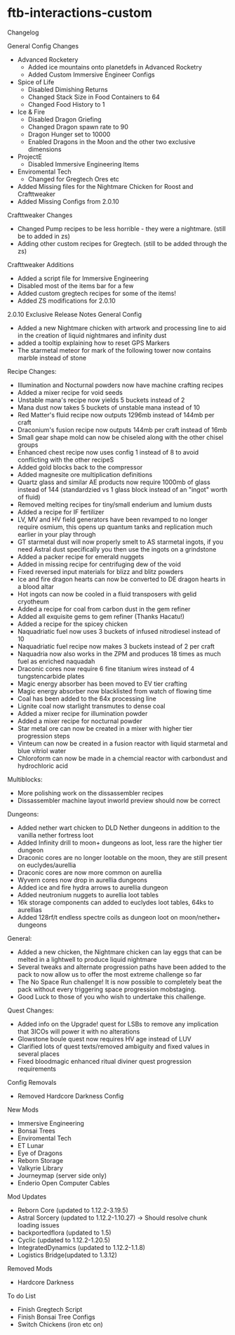 # ftb-interactions-custom
Changelog 
 
General Config Changes 
- Advanced Rocketery
   - Added ice mountains onto planetdefs in Advanced Rocketry
   - Added Custom Immersive Engineer Configs
- Spice of Life
   - Disabled Dimishing Returns 
   - Changed Stack Size in Food Containers to 64  
   - Changed Food History to 1
- Ice & Fire
   - Disabled Dragon Griefing
   - Changed Dragon spawn rate to 90
   - Dragon Hunger set to 10000
   - Enabled Dragons in the Moon and the other two exclusive dimensions
- ProjectE 
   - Disabled Immersive Engineering Items  
- Enviromental Tech
   - Changed for Gregtech Ores etc
- Added Missing files for the Nightmare Chicken for Roost and Crafttweaker
- Added Missing Configs from 2.0.10

Crafttweaker Changes
- Changed Pump recipes to be less horrible - they were a nightmare. (still be to added in zs)
- Adding other custom recipes for Gregtech. (still to be added through the zs)

Crafttweaker Additions
- Added a script file for Immersive Engineering
- Disabled most of the items bar for a few
- Added custom gregtech recipes for some of the items!
- Added ZS modifications for 2.0.10

2.0.10 Exclusive Release Notes
General Config
- Added a new Nightmare chicken with artwork and processing line to aid in the creation of liquid nightmares and infinity dust 
- added a tooltip explaining how to reset GPS Markers
- The starmetal meteor for mark of the following tower now contains marble instead of stone

Recipe Changes:
- Illumination and Nocturnal powders now have machine crafting recipes
- Added a mixer recipe for void seeds
- Unstable mana's recipe now yields 5 buckets instead of 2
- Mana dust now takes 5 buckets of unstable mana instead of 10
- Red Matter's fluid recipe now outputs 1296mb instead of 144mb per craft
- Draconium's fusion recipe now outputs 144mb per craft instead of 16mb
- Small gear shape mold can now be chiseled along with the other chisel groups
- Enhanced chest recipe now uses config 1 instead of 8 to avoid conflicting with the other recipeS
- Added gold blocks back to the compressor
- Added magnesite ore multiplication definitions
- Quartz glass and similar AE products now require 1000mb of glass instead of 144 (standardzied vs 1 glass block instead of an "ingot" worth of fluid)
- Removed melting recipes for tiny/small enderium and lumium dusts 
- Added a recipe for IF fertilizer
- LV, MV and HV field generators have been revamped to no longer require osmium, this opens up quantum tanks and replication much earlier in your play through
- GT starmetal dust will now properly smelt to AS starmetal ingots, if you need Astral dust specifically you then use the ingots on a grindstone
- Added a packer recipe for emerald nuggets
- Added in missing recipe for centrifuging dew of the void
- Fixed reversed input materials for blizz and blitz powders
- Ice and fire dragon hearts can now be converted to DE dragon hearts in a blood altar
- Hot ingots can now be cooled in a fluid transposers with gelid cryotheum
- Added a recipe for coal from carbon dust in the gem refiner
- Added all exquisite gems to gem refiner (Thanks Hacatu!)
- Added a recipe for the spicey chicken
- Naquadriatic fuel now uses 3 buckets of infused nitrodiesel instead of 10
- Naquadriatic fuel recipe now makes 3 buckets instead of 2 per craft
- Naquadria now also works in the ZPM and produces 18 times as much fuel as enriched naquadah
- Draconic cores now require 6 fine titanium wires instead of 4 tungstencarbide plates
- Magic energy absorber has been moved to EV tier crafting
- Magic energy absorber now blacklisted from watch of flowing time
- Coal has been added to the 64x processing line
- Lignite coal now starlight transmutes to dense coal
- Added a mixer recipe for illumination powder
- Added a mixer recipe for nocturnal powder
- Star metal ore can now be created in a mixer with higher tier progression steps
- Vinteum can now be created in a fusion reactor with liquid starmetal and blue vitriol water
- Chloroform can now be made in a chemcial reactor with carbondust and hydrochloric acid

Multiblocks:
- More polishing work on the dissassembler recipes
- Dissassembler machine layout inworld preview should now be correct

Dungeons:
- Added nether wart chicken to DLD Nether dungeons in addition to the vanilla nether fortress loot
- Added Infinity drill to moon+ dungeons as loot, less rare the higher tier dungeon
- Draconic cores are no longer lootable on the moon, they are still present on euclydes/aurellia
- Draconic cores are now more common on aurellia
- Wyvern cores now drop in aurellia dungeons
- Added ice and fire hydra arrows to aurellia dungeon
- Added neutronium nuggets to aurellia loot tables
- 16k storage components can added to euclydes loot tables, 64ks to aurellias
- Added 128rf/t endless spectre coils as dungeon loot on moon/nether+ dungeons

General:
- Added a new chicken, the Nightmare chicken can lay eggs that can be melted in a lightwell to produce liquid nightmare
- Several tweaks and alternate progression paths have been added to the pack to now allow us to offer the most extreme challenge so far
- The No Space Run challenge! It is now possible to completely beat the pack without every triggering space progression mobstaging. 
- Good Luck to those of you who wish to undertake this challenge. 


Quest Changes:
- Added info on the Upgrade! quest for LSBs to remove any implication that 3ICOs will power it with no alterations	
- Glowstone boule quest now requires HV age instead of LUV
- Clarified lots of quest texts/removed ambiguity and fixed values in several places
- Fixed bloodmagic enhanced ritual diviner quest progression requirements

Config Removals
- Removed Hardcore Darkness Config

New Mods
- Immersive Engineering
- Bonsai Trees
- Enviromental Tech
- ET Lunar
- Eye of Dragons
- Reborn Storage
- Valkyrie Library
- Journeymap (server side only)
- Enderio Open Computer Cables

Mod Updates
- Reborn Core (updated to 1.12.2-3.19.5)
- Astral Sorcery (updated to 1.12.2-1.10.27) -> Should resolve chunk loading issues
- backportedflora (updated to 1.5)
- Cyclic (updated to 1.12.2-1.20.5)
- IntegratedDynamics (updated to 1.12.2-1.1.8)
- Logistics Bridge(updated to 1.3.12)

Removed Mods
- Hardcore Darkness

To do List
- Finish Gregtech Script
- Finish Bonsai Tree Configs
- Switch Chickens (iron etc on)
